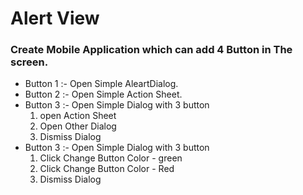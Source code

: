 <h1> Alert View
</h1>
<h3>
Create Mobile Application which can add 4 Button in The screen.</h3>

<ul>
<li>Button 1 :- Open Simple AleartDialog.</li>
<li>Button 2 :- Open Simple Action Sheet.</li>
<li>Button 3 :- Open Simple Dialog with 3 button 
	<ol><li> open Action Sheet </li>
	 <li>Open Other Dialog </li>
	 <li>Dismiss Dialog</li></ol></li>
<li>Button 3 :- Open Simple Dialog with 3 button 
	<ol> <li>Click Change Button Color - green</li>
	<li> Click Change Button Color - Red</li>
	<li> Dismiss Dialog</li></ol></li>
	
</ul>
